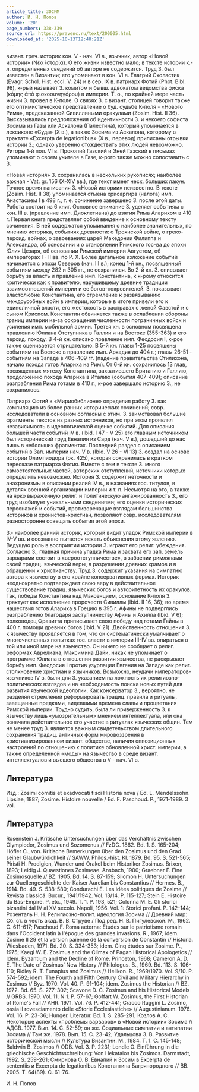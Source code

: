 ```yaml
---
article_title: ЗОСИМ
author: И. Н. Попов
volume: '20'
page_numbers: 338-339
source_url: https://pravenc.ru/text/200005.html
downloaded_at: '2025-10-13T12:48:21Z'
---
```


визант. греч. историк кон. V - нач. VI в., язычник, автор «Новой истории» (Νέα ἱστορία). О его жизни известно мало; в тексте истории к.-л. определенных сведений об авторе не содержится. Труд З. был известен в Византии; его упоминают в кон. VI в. Евагрий Схоластик (Evagr. Schol. Hist. eccl. V. 24) и в сер. IX в. патриарх Фотий (Phot. Bibl. 98), к-рый называет З. комитом и бывш. адвокатом ведомства фиска (κόμης ἀπὸ φισκοσυνηγόρου) в империи. Т. о., по крайней мере часть жизни З. провел в К-поле. О связях З. с визант. столицей говорит также его оптимистическое представление о буд. судьбе К-поля - «Нового Рима», предсказанной Сивиллиными оракулами (Zosim. Hist. II 36). Высказывались предположения об идентичности З. и некоего софиста Зосима из Газы или Аскалона (Палестина), который упоминается в лексиконе «Суда» (X в.), а также Зосима из Аскалона, которому в трактате «Excerpta de legationibus» (X в., перевод) приписаны отрывки истории З.; однако уверенно отождествить этих людей невозможно. Риторы 1-й пол. VI в. Прокопий Газский и Эней Газский в письмах упоминают о своем учителе в Газе, к-рого также можно сопоставить с З.

«Новая история» З. сохранилась в нескольких рукописях; наиболее важная - Vat. gr. 156 (X-XIV вв.), где текст имеет неск. больших лакун. Точное время написания З. «Новой истории» неизвестно. В тексте (Zosim. Hist. II 38) упоминается отмена хрисаргира (налога) имп. Анастасием I в 498 г., т. е. сочинение завершено З. после этой даты. Работа состоит из 6 книг. Основное внимание З. уделяет событиям с кон. III в. (правление имп. Диоклетиана) до взятия Рима Аларихом в 410 г. Первая книга представляет собой введение к основному тексту сочинения. В ней содержатся упоминания о наиболее значительных, по мнению историка, событиях древности: о Троянской войне, о греко-персид. войнах, о завоеваниях царей Македонии Филиппа и Александра, об основании и о становлении Римского гос-ва до эпохи Юлия Цезаря, об основании Римской империи Августом, об императорах I - II вв. по Р. Х. Более детальное изложение событий начинается с эпохи Северов (нач. III в.); конец 1-й кн., посвященный событиям между 282 и 305 гг., не сохранился. Во 2-й кн. З. описывает борьбу за власть и правление имп. Константина, к к-рому относится критически как к правителю, нарушившему древние традиции взаимоотношений империи и ее богов-покровителей. З. показывает властолюбие Константина, его стремление к развязыванию междоусобных войн в империи, которые в итоге привели его к единоличной власти, его жестокость в расправах с женой Фавстой и с сыном Криспом. Константин обвиняется также в ослаблении обороны границ империи из-за сокращения численности пограничных войск и усиления имп. мобильной армии. Третья кн. в основном посвящена правлению Юлиана Отступника в Галлии и на Востоке (355-363) и его персид. походу. В 4-й кн. описано правление имп. Феодосия I, к-рое также оценивается отрицательно. В 5-й кн. главы 1-25 посвящены событиям на Востоке в правление имп. Аркадия до 404 г.; главы 26-51 - событиям на Западе в 406-409 гг. (падение правительства Стилихона, начало похода готов Алариха на Рим). От 6-й кн. сохранилось 13 глав, посвященных мятежу Константина, захватившего Британию и Галлию, продолжению похода Алариха в Италию (события 407-409); описание разграбления Рима готами в 410 г., к-рое завершало историю З., не сохранилось.

Патриарх Фотий в «Мириобиблионе» определил работу З. как компиляцию из более ранних исторических сочинений; совр. исследователи в основном согласны с этим. З. заимствовал большие фрагменты текстов из разных источников, но при этом проявлял независимость в идеологической оценке событий. Для описания большей части событий IV в. (Ibid. I 47 - V 25) его главным источником был исторический труд Евнапия из Сард (нач. V в.), дошедший до нас лишь в небольших фрагментах. Последний раздел с описанием событий в Зап. империи нач. V в. (Ibid. V 26 - VI 13) З. создал на основе истории Олимпиодора (ок. 425), которая сохранилась в кратком пересказе патриарха Фотия. Вместе с тем в тексте З. много самостоятельных частей, авторских отступлений, источники которых определить невозможно. История З. содержит неточности и анахронизмы в описании реалий IV в., в названиях гос. титулов, в деталях военной организации империи и т. п. Несмотря на это, а также на ярко выраженную религ. и политическую ангажированность З., его труд изобилует уникальными сведениями; его оценки исторических персонажей и событий, противоречащие взглядам большинства историков и хронистов-христиан, позволяют совр. исследователям разносторонне освещать события этой эпохи.

З.- наиболее ранний историк, который видит упадок Римcкой империи в IV-V вв. и осознанно пытается искать объяснения этому явлению. Ведущую роль в восприятии истории З. играют его религ. убеждения. Согласно З., главная причина упадка Рима и захвата его зап. земель варварами состоит в «вероотступничестве», в забвении римлянами своей традиц. языческой веры, в разрушении древних храмов и в обращении к христианству. Труд З. содержит указания на симпатию автора к язычеству в его крайне консервативных формах. Историк неоднократно подтверждает свою веру в действительное существование традиц. языческих богов и авторитетность их оракулов. Так, победы Константина над Максенцием, основание К-поля З. трактует как исполнение пророчеств Сивиллы (Ibid. II 16, 36); во время нашествия готов Алариха в Грецию в 395 г. Афины не подверглись разграблению благодаря заступничеству Афины и Ахилла (Ibid. V 6); полководец Фравитта приписывает свою победу над готами Гайны в 400 г. помощи древних богов (Ibid. V 21). Двойственность отношения З. к язычеству проявляется в том, что он систематически умалчивает о многочисленных попытках гос. власти в империи III-IV вв. опираться в той или иной мере на язычество. Он ничего не сообщает о религ. реформах Аврелиана, Максимина Дайи, никак не упоминает о программе Юлиана в отношении развития язычества, не раскрывает борьбу имп. Феодосия I против узурпации Евгения на Западе как религ. столкновение христиан и язычников. Возможно, неудачи императоров-язычников IV в. были для З. указанием на ложность их религиозно-политических взглядов и на необходимость поиска новых путей для развития языческой идеологии. Как консерватор З., вероятно, не разделял стремлений реформировать традиц. правила и ритуалы, завещанные предками, видевшими времена славы и процветания Римской империи. Трудно судить, была ли приверженность З. к язычеству лишь «умозрительным» мнением интеллектуала, или она означала действительное его участие в ритуалах языческих общин. Тем не менее труд З. является важным свидетельством длительного сохранения традиц. античных форм мировоззрения в христианизированном визант. обществе, наличия оппозиционных настроений по отношению к политике обновленной христ. империи, а также определенной «моды» на язычество в среде визант. интеллектуалов и высшего общества в V - нач. VI в.

## Литература

Изд.: Zosimi comitis et exadvocati fisci Historia nova / Ed. L. Mendelssohn. Lipsiae, 1887; Zosime. Histoire nouvelle / Еd. F. Paschoud. P., 1971-1989. 3 vol.

## Литература

Rosenstein J. Kritische Untersuchungen über das Verchältnis zwischen Olympiodor, Zosimus und Sozomenus // FzDG. 1862. Bd. 1. S. 165-204; Höfler C., von. Kritische Bemerkungen über den Zosimus und den Grad seiner Glaubwürdichkeit // SAWW. Philos.-hist. Kl. 1879. Bd. 95. S. 521-565; Piristi H. Prodigien, Wunder und Orakel beim Historiker Zosimus. Brixen, 1893; Leidig J. Quaestiones Zosimeae. Ansbach, 1900; Graebner F. Eine Zosimosquelle // BZ. 1905. Bd. 14. S. 87-159; Silomon H. Untersuchungen zur Quellengeschichte der Kaiser Aurelian bis Constantius // Hermes. B., 1914. Bd. 49. S. 538-580; Condurachi E. Les idées politiques de Zosime // Revista classică. Bucur., 1941/1942. Vol. 13/14. P. 115-127; Stein E. Histoire du Bas-Empire. P. etc., 1949. T. 1. P. 193, 521; Colonna M. E. Gli storici bizantini dal IV al XV secolo. Napoli, 1956. Vol. 1: Storici profani. P. 142-144; Розенталь Н. Н. Религиозно-полит. идеология Зосима // Древний мир: Сб. ст. в честь акад. В. В. Струве / Под ред. Н. В. Пигулевской. М., 1962. С. 611-617; Paschoud F. Roma aeterna: Études sur le patriotisme romain dans l'Occident latin à l'épogue des grandes invasions. R., 1967; idem. Zosime II 29 et la version païenne de la conversion de Constantin // Historia. Wiesbaden, 1971. Bd. 20. S. 334-353; idem. Cinq études sur Zosime. P., 1975; Kaegi W. E. Zosimus and the Climax of Pagan Historical Apologetics // Idem. Byzantium and the Decline of Rome. Princeton, 1968; Cameron A. D. E. The Date of Zosimus' New History // Philologus. B., 1969. Bd. 113. S. 106-110; Ridley R. T. Eunapius and Zosimus // Helikon. R., 1969/1970. Vol. 9/10. P. 574-592; idem. The Fourth and Fifth Century Civil and Military Hierarchy in Zosimus // Byz. 1970. Vol. 40. P. 91-104; idem. Zosimus the Historian // BZ. 1972. Bd. 65. S. 277-302; Scavone D. C. Zosimus and his Historical Models // GRBS. 1970. Vol. 11. N 1. P. 57-67; Goffart W. Zosimus, the First Historian of Rome's Fall // AHR. 1971. Vol. 76. P. 412-441; Cracco Ruggini L. Zosimo, ossia il rovesciamento delle «Storie Ecclesiastiche» // Augustinianum. 1976. Vol. 16. P. 23-36; Hunger. Literatur. Bd. 1. S. 285-291; Козлов А. С. Некоторые аспекты «проблемы варваров» в «Новой истории» Зосима // АДСВ. 1977. Вып. 14. С. 52-59; он же. Социальные симпатии и антипатии Зосима // Там же. 1978. Вып. 15. С. 23-42; Удальцова З. В. Развитие исторической мысли // Культура Византии. М., 1984. Т. 1. С. 145-148; Baldwin B. Zosimos // ODB. Vol. 3. P. 2231; Lendle O. Einführung in die griechische Geschichtsschreibung: Von Hekataios bis Zosimos. Darmstadt, 1992. S. 259-261; Смирнова О. В. Евнапий и Зосим в Excerpta de sententiis и Excerpta de legationibus Константина Багрянородного // ВВ. 2005. Т. 64(89). С. 61-76.

И. Н. Попов
